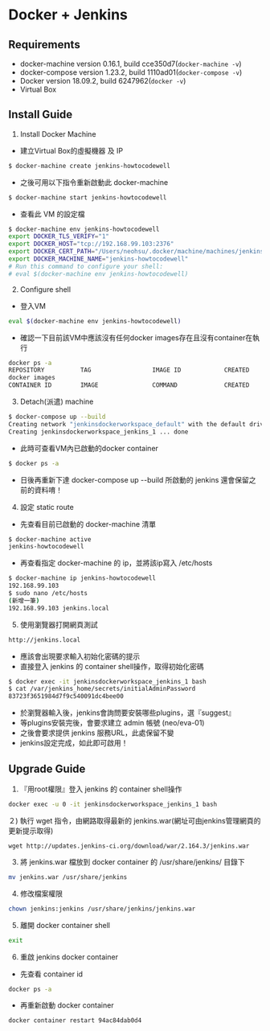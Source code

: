 
# Docker + Jenkins

## Requirements

- docker-machine version 0.16.1, build cce350d7(```docker-machine -v```)
- docker-compose version 1.23.2, build 1110ad01(```docker-compose -v```)
- Docker version 18.09.2, build 6247962(```docker -v```)
- Virtual Box

## Install Guide

1) Install Docker Machine 

- 建立Virtual Box的虛擬機器 及 IP

```bash
$ docker-machine create jenkins-howtocodewell
```

- 之後可用以下指令重新啟動此 docker-machine

```bash
$ docker-machine start jenkins-howtocodewell
```

- 查看此 VM 的設定檔

```bash
$ docker-machine env jenkins-howtocodewell
export DOCKER_TLS_VERIFY="1"
export DOCKER_HOST="tcp://192.168.99.103:2376"
export DOCKER_CERT_PATH="/Users/neohsu/.docker/machine/machines/jenkins-howtocodewell"
export DOCKER_MACHINE_NAME="jenkins-howtocodewell"
# Run this command to configure your shell: 
# eval $(docker-machine env jenkins-howtocodewell)
```

2) Configure shell

- 登入VM

```bash
eval $(docker-machine env jenkins-howtocodewell)
```

- 確認一下目前該VM中應該沒有任何docker images存在且沒有container在執行
  
```bash
docker ps -a
REPOSITORY          TAG                 IMAGE ID            CREATED             SIZE
docker images
CONTAINER ID        IMAGE               COMMAND             CREATED             STATUS              PORTS               NAMES
```

3) Detach(派遣) machine

```bash
$ docker-compose up --build
Creating network "jenkinsdockerworkspace_default" with the default driver
Creating jenkinsdockerworkspace_jenkins_1 ... done
```

- 此時可查看VM內已啟動的docker container

```bash
$ docker ps -a
```

- 日後再重新下達 docker-compose up --build 所啟動的 jenkins 還會保留之前的資料唷！

4) 設定 static route

- 先查看目前已啟動的 docker-machine 清單

```bash
$ docker-machine active
jenkins-howtocodewell
```

- 再查看指定 docker-machine 的 ip，並將該ip寫入 /etc/hosts

```bash
$ docker-machine ip jenkins-howtocodewell
192.168.99.103
$ sudo nano /etc/hosts 
(新增一筆)
192.168.99.103 jenkins.local
```

5) 使用瀏覽器打開網頁測試

```bash
http://jenkins.local
```

- 應該會出現要求輸入初始化密碼的提示
- 直接登入 jenkins 的 container shell操作，取得初始化密碼

```bash
$ docker exec -it jenkinsdockerworkspace_jenkins_1 bash
$ cat /var/jenkins_home/secrets/initialAdminPassword
83723f3651984d7f9c540091dc4bee00
```

- 於瀏覽器輸入後，jenkins會詢問要安裝哪些plugins，選『suggest』
- 等plugins安裝完後，會要求建立 admin 帳號 (neo/eva-01)
- 之後會要求提供 jenkins 服務URL，此處保留不變
- jenkins設定完成，如此即可啟用！

## Upgrade Guide

1) 『用root權限』登入 jenkins 的 container shell操作

```bash
docker exec -u 0 -it jenkinsdockerworkspace_jenkins_1 bash
```

２) 執行 wget 指令，由網路取得最新的 jenkins.war(網址可由jenkins管理網頁的更新提示取得)

```
wget http://updates.jenkins-ci.org/download/war/2.164.3/jenkins.war
```

3) 將 jenkins.war 檔放到 docker container 的 /usr/share/jenkins/ 目錄下

```bash
mv jenkins.war /usr/share/jenkins
```

4) 修改檔案權限

```bash
chown jenkins:jenkins /usr/share/jenkins/jenkins.war
```

5) 離開 docker container shell

```bash
exit
```

6) 重啟 jenkins docker container

- 先查看 container id

```bash
docker ps -a
```

- 再重新啟動 docker container

```bash
docker container restart 94ac84dab0d4
```